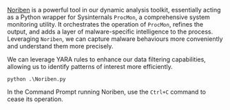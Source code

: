 [Noriben](https://github.com/Rurik/Noriben) is a powerful tool in our dynamic analysis toolkit, essentially acting as a Python wrapper for Sysinternals `ProcMon`, a comprehensive system monitoring utility. It orchestrates the operation of `ProcMon`, refines the output, and adds a layer of malware-specific intelligence to the process. Leveraging `Noriben`, we can capture malware behaviours more conveniently and understand them more precisely.

We can leverage YARA rules to enhance our data filtering capabilities, allowing us to identify patterns of interest more efficiently.

```cmd-session
python .\Noriben.py
```

In the Command Prompt running Noriben, use the `Ctrl+C` command to cease its operation.